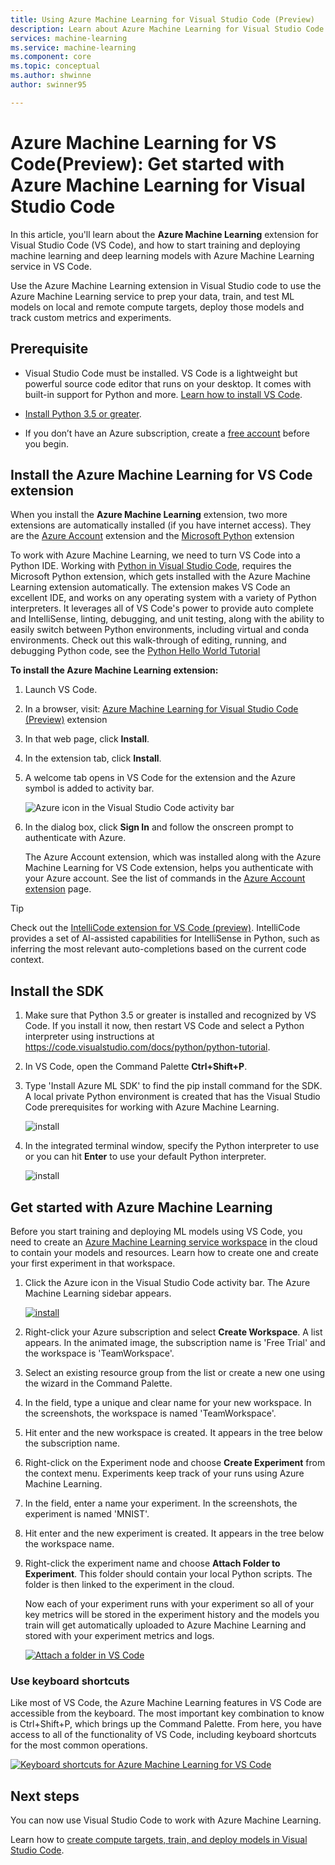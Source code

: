 ```yaml
---
title: Using Azure Machine Learning for Visual Studio Code (Preview) 
description: Learn about Azure Machine Learning for Visual Studio Code and how to start training and deploy machine learning and deep learning models with Azure Machine Learning service in VS Code.
services: machine-learning
ms.service: machine-learning
ms.component: core
ms.topic: conceptual
ms.author: shwinne
author: swinner95

---
```

# Azure Machine Learning for VS Code(Preview): Get started with Azure Machine Learning for Visual Studio Code

In this article, you'll learn about the **Azure Machine Learning** extension for Visual Studio Code (VS Code), and how to start training and deploying machine learning and deep learning models with Azure Machine Learning service in VS Code.

Use the Azure Machine Learning extension in Visual Studio code to use the Azure Machine Learning service to prep your data, train, and test ML models on local and remote compute targets, deploy those models and track custom metrics and experiments.

## Prerequisite

+ Visual Studio Code must be installed. VS Code is a lightweight but powerful source code editor that runs on your desktop. It comes with built-in support for Python and more.  [Learn how to install VS Code](https://code.visualstudio.com/docs/setup/setup-overview).

+ [Install Python 3.5 or greater](https://www.anaconda.com/download/).

+ If you don’t have an Azure subscription, create a [free account](https://aka.ms/AMLfree) before you begin.

## Install the Azure Machine Learning for VS Code extension

When you install the **Azure Machine Learning** extension, two more extensions are automatically installed (if you have internet access). They are the [Azure Account](https://marketplace.visualstudio.com/items?itemName=ms-vscode.azure-account) extension and the [Microsoft Python](https://marketplace.visualstudio.com/items?itemName=ms-python.python) extension

To work with Azure Machine Learning, we need to turn VS Code into a Python IDE. Working with [Python in Visual Studio Code](https://code.visualstudio.com/docs/languages/python), requires the Microsoft Python extension, which gets installed with the Azure Machine Learning extension automatically. The extension makes VS Code an excellent IDE, and works on any operating system with a variety of Python interpreters. It leverages all of VS Code's power to provide auto complete and IntelliSense, linting, debugging, and unit testing, along with the ability to easily switch between Python environments, including virtual and conda environments. Check out this walk-through of editing, running, and debugging Python code, see the [Python Hello World Tutorial](https://code.visualstudio.com/docs/python/python-tutorial)

**To install the Azure Machine Learning extension:**

1. Launch VS Code.

1. In a browser, visit: [Azure Machine Learning for Visual Studio Code (Preview)](https://aka.ms/vscodetoolsforai) extension

1. In that web page, click **Install**. 

1. In the extension tab, click **Install**.

1. A welcome tab opens in VS Code for the extension and the Azure symbol is added to activity bar.

   ![Azure icon in the Visual Studio Code activity bar](./media/vscode-tools-for-ai/azure-activity-bar.png)

1. In the dialog box, click **Sign In** and follow the onscreen prompt to authenticate with Azure. 
   
   The Azure Account extension, which was installed along with the Azure Machine Learning for VS Code extension, helps you authenticate with your Azure account. See the list of commands in the [Azure Account extension](https://marketplace.visualstudio.com/items?itemName=ms-vscode.azure-account) page.

> [!Tip] 
> Check out the [IntelliCode extension for VS Code (preview)](https://go.microsoft.com/fwlink/?linkid=2006060). IntelliCode provides a set of AI-assisted capabilities for IntelliSense in Python, such as inferring the most relevant auto-completions based on the current code context.

## Install the SDK

1. Make sure that Python 3.5 or greater is installed and recognized by VS Code. If you install it now, then  restart VS Code and select a Python interpreter using instructions at https://code.visualstudio.com/docs/python/python-tutorial.

1. In VS Code, open the Command Palette **Ctrl+Shift+P**.

1. Type 'Install Azure ML SDK' to find the pip install command for the SDK. A local private Python environment is created that has the Visual Studio Code prerequisites for working with Azure Machine Learning.

   ![install](./media/vscode-tools-for-ai/install-sdk.png)

1. In the integrated terminal window, specify the Python interpreter to use or you can hit **Enter** to use your default Python           interpreter.

   ![install](./media/vscode-tools-for-ai/python.png)

## Get started with Azure Machine Learning

Before you start training and deploying ML models using VS Code, you need to create an [Azure Machine Learning service workspace](concept-azure-machine-learning-architecture.md#workspace) in the cloud to contain your models and resources. Learn how to create one and create your first experiment in that workspace.

1. Click the Azure icon in the Visual Studio Code activity bar. The Azure Machine Learning sidebar appears.

   [![install](./media/vscode-tools-for-ai/CreateNewWorkspace.gif)](./media/vscode-tools-for-ai/CreateNewWorkspace.gif#lightbox)

1. Right-click your Azure subscription and select **Create Workspace**. A list appears. In the animated image, the subscription name is 'Free Trial' and the workspace is 'TeamWorkspace'. 

1. Select an existing resource group from the list or create a new one using the wizard in the Command Palette.

1. In the field, type a unique and clear name for your new workspace. In the screenshots, the workspace is named 'TeamWorkspace'.

1. Hit enter and the new workspace is created. It appears in the tree below the subscription name.

1. Right-click on the Experiment node and choose **Create Experiment** from the context menu.  Experiments keep track of your runs using Azure Machine Learning.

1. In the field, enter a name your experiment. In the screenshots, the experiment is named 'MNIST'.
 
1. Hit enter and the new experiment is created. It appears in the tree below the workspace name.

1. Right-click the experiment name and choose **Attach Folder to Experiment**. This folder should contain your local Python scripts. The folder is then linked to the experiment in the cloud. 

   Now each of your experiment runs with your experiment so all of your key metrics will be stored in the experiment history and the models you train will get automatically uploaded to Azure Machine Learning and stored with your experiment metrics and logs.

   [![Attach a folder in VS Code](./media/vscode-tools-for-ai/CreateNewExperimentandFolder.gif)](./media/vscode-tools-for-ai/CreateNewExperimentandFolder.gif#lightbox)

### Use keyboard shortcuts

Like most of VS Code, the Azure Machine Learning features in VS Code are accessible from the keyboard. The most important key combination to know is Ctrl+Shift+P, which brings up the Command Palette. From here, you have access to all of the functionality of VS Code, including keyboard shortcuts for the most common operations.

[![Keyboard shortcuts for Azure Machine Learning for VS Code](./media/vscode-tools-for-ai/commands.gif)](./media/vscode-tools-for-ai/commands.gif#lightbox)

## Next steps

You can now use Visual Studio Code to work with Azure Machine Learning.

Learn how to [create compute targets, train, and deploy models in Visual Studio Code](how-to-vscode-train-deploy.md).